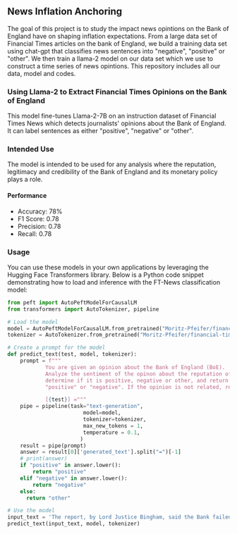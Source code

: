 ## News Inflation Anchoring 

The goal of this project is to study the impact news opintions on the Bank of England have on shaping inflation expectations. From a large data set of Financial Times articles on the bank of England, we build a training data set using chat-gpt that classifies news sentences into "negative", "positive" or "other". We then train a llama-2 model on our data set which we use to construct a time series of news opintions. This repository includes all our data, model and codes. 

### Using Llama-2 to Extract Financial Times Opinions on the Bank of England

This model fine-tunes Llama-2-7B on an instruction dataset of Financial Times News which detects journalists' opinions about the Bank of England. It can label sentences as either "positive", "negative" or "other". 

### Intended Use

The model is intended to be used for any analysis where the reputation, legitimacy and credibility of the Bank of England and its monetary policy plays a role. 

#### Performance

- Accuracy: 78%
- F1 Score: 0.78
- Precision: 0.78
- Recall: 0.78

### Usage

You can use these models in your own applications by leveraging the Hugging Face Transformers library. Below is a Python code snippet demonstrating how to load and inference with the FT-News classification model:

```python
from peft import AutoPeftModelForCausalLM
from transformers import AutoTokenizer, pipeline

# Load the model
model = AutoPeftModelForCausalLM.from_pretrained("Moritz-Pfeifer/financial-times-classification-llama-2-7b-v1.3")
tokenizer = AutoTokenizer.from_pretrained("Moritz-Pfeifer/financial-times-classification-llama-2-7b-v1.3")

# Create a prompt for the model 
def predict_text(test, model, tokenizer):
    prompt = f"""
            You are given an opinion about the Bank of England (BoE).
            Analyze the sentiment of the opinon about the reputation of the Bank of England (BoE) enclosed in square brackets,
            determine if it is positive, negative or other, and return the answer as the corresponding sentiment label
            "positive" or "negative". If the opinion is not related, return "other".

            [{test}] ="""
    pipe = pipeline(task="text-generation",
                        model=model,
                        tokenizer=tokenizer,
                        max_new_tokens = 1,
                        temperature = 0.1,
                       )
    result = pipe(prompt)
    answer = result[0]['generated_text'].split("=")[-1]
    # print(answer)
    if "positive" in answer.lower():
        return "positive"
    elif "negative" in answer.lower():
        return "negative"
    else:
      return "other"

# Use the model
input_text = 'The report, by Lord Justice Bingham, said the Bank failed to take appropriate action after receiving a series of warnings over many years that fraud was taking place at BCCI.'
predict_text(input_text, model, tokenizer)
```
